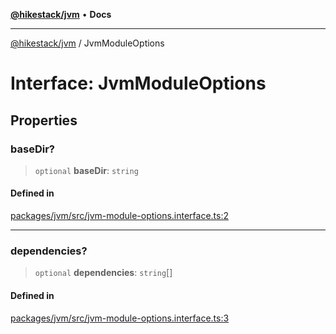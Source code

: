 [**@hikestack/jvm**](/official/reference/jvm/index.md) • **Docs**

***

[@hikestack/jvm](/official/reference/jvm/globals.md) / JvmModuleOptions

# Interface: JvmModuleOptions

## Properties

### baseDir?

> `optional` **baseDir**: `string`

#### Defined in

[packages/jvm/src/jvm-module-options.interface.ts:2](https://github.com/hikestack/hike/blob/c92ba77258ca8fade42047e4fbc66f1760864ed9/packages/jvm/src/jvm-module-options.interface.ts#L2)

***

### dependencies?

> `optional` **dependencies**: `string`[]

#### Defined in

[packages/jvm/src/jvm-module-options.interface.ts:3](https://github.com/hikestack/hike/blob/c92ba77258ca8fade42047e4fbc66f1760864ed9/packages/jvm/src/jvm-module-options.interface.ts#L3)
